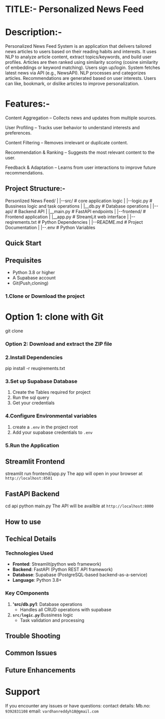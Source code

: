 # TITLE:- Personalized News Feed

# Description:-
Personalized News Feed System is an application that delivers tailored news articles to users based on their reading habits and interests. It uses NLP to analyze article content, extract topics/keywords, and build user profiles. Articles are then ranked using similarity scoring (cosine similarity of embeddings or keyword matching).
Users sign up/login.
System fetches latest news via API (e.g., NewsAPI).
NLP processes and categorizes articles.
Recommendations are generated based on user interests.
Users can like, bookmark, or dislike articles to improve personalization.

# Features:-
Content Aggregation – Collects news and updates from multiple sources.

User Profiling – Tracks user behavior to understand interests and preferences.

Content Filtering – Removes irrelevant or duplicate content.

Recommendation & Ranking – Suggests the most relevant content to the user.

Feedback & Adaptation – Learns from user interactions to improve future recommendations.


## Project Structure:-

Personlized News Feed/
|
|--src/         # core application logic
|   |--logic.py # Bussiness logic and task
operations
|   |__db.py    # Database operations
|
|--api/         # Backend API
|   |__main.py  # FastAPI endpoints
|
|--frontend/    # Frontend application
|   |__app.py   # StreamLit web interface
|
|--reqirements.txt # Python Dependencies
|
|--README.md    # Project Documentation
|
|--.env         # Python Variables 

## Quick Start

## Prequisites

- Python 3.8 or higher
- A Supabase account
- Git(Push,cloning)

### 1.Clone or Download the project 
# Option 1: clone with Git
git clone <repository-url>


### Option 2: Download and extract the ZIP file

### 2.Install Dependencies
pip install -r reuqirements.txt

### 3.Set up Supabase Database
1. Create the Tables required for project
2. Run the sql query
3. Get your credentials
### 4.Configure Environmental variables
1. create a `.env` in the project root
2. Add your supabase credentials to `.env`

### 5.Run the Application

## Streamlit Frontend
streamlit run frontend/app.py
The app will open in your browser at `http://localhost:8501`


## FastAPI Backend

cd api
python main.py
The API will be availble at `http://localhost:8000`

## How to use

## Techical Details

### Technologies Used

- **Fronted**: Streamlit(python web framework)
- **Backend**: FastAPI (Python REST API framework)
- **Database**: Supabase (PostgreSQL-based backend-as-a-service)
- **Language**: Python 3.8+

### Key COmponents

1. **'src/db.py1**: Database operations 
    - Handles all CRUD operations with supabase
2. **`src/logic.py`**:Bussiness logic 
    - Task validation and processing

## Trouble Shooting

## Common Issues

## Future Enhancements


# Support

If you encounter any issues or have questions:
contact details:
Mb.no: `9392831108`
email: `vardhanreddyh18@gmail.com`

